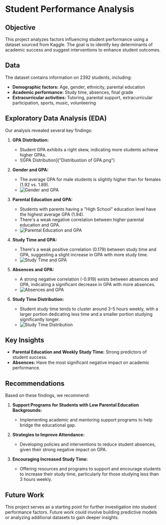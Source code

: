 # Student Performance Analysis

## Objective
This project analyzes factors influencing student performance using a dataset sourced from Kaggle. The goal is to identify key determinants of academic success and suggest interventions to enhance student outcomes.

## Data
The dataset contains information on 2392 students, including:

- **Demographic factors:** Age, gender, ethnicity, parental education
- **Academic performance:** Study time, absences, final grade
- **Extracurricular activities:** Tutoring, parental support, extracurricular participation, sports, music, volunteering

## Exploratory Data Analysis (EDA)
Our analysis revealed several key findings:

1. **GPA Distribution:** 
   - Student GPA exhibits a right skew, indicating more students achieve higher GPAs.
   - ![GPA Distribution]("Distribustion of GPA.png")
   
2. **Gender and GPA:** 
   - The average GPA for male students is slightly higher than for females (1.92 vs. 1.89).
   - ![Gender and GPA](path/to/gender_gpa.png)

3. **Parental Education and GPA:** 
   - Students with parents having a "High School" education level have the highest average GPA (1.94).
   - There's a weak negative correlation between higher parental education and GPA.
   - ![Parental Education and GPA](path/to/parental_education_gpa.png)

4. **Study Time and GPA:** 
   - There's a weak positive correlation (0.179) between study time and GPA, suggesting a slight increase in GPA with more study time.
   - ![Study Time and GPA](path/to/study_time_gpa.png)

5. **Absences and GPA:** 
   - A strong negative correlation (-0.919) exists between absences and GPA, indicating a significant decrease in GPA with more absences.
   - ![Absences and GPA](path/to/absences_gpa.png)

6. **Study Time Distribution:** 
   - Student study time tends to cluster around 3-5 hours weekly, with a larger portion dedicating less time and a smaller portion studying significantly longer.
   - ![Study Time Distribution](path/to/study_time_distribution.png)

## Key Insights
- **Parental Education and Weekly Study Time:** Strong predictors of student success.
- **Absences:** Have the most significant negative impact on academic performance.

## Recommendations
Based on these findings, we recommend:

1. **Support Programs for Students with Low Parental Education Backgrounds:**
   - Implementing academic and mentoring support programs to help bridge the educational gap.
   
2. **Strategies to Improve Attendance:**
   - Developing policies and interventions to reduce student absences, given their strong negative impact on GPA.

3. **Encouraging Increased Study Time:**
   - Offering resources and programs to support and encourage students to increase their study time, particularly for those studying less than 3 hours weekly.

## Future Work
This project serves as a starting point for further investigation into student performance factors. Future work could involve building predictive models or analyzing additional datasets to gain deeper insights.
